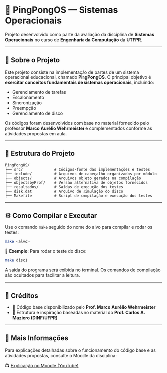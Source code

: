 # 🧵 PingPongOS — Sistemas Operacionais

Projeto desenvolvido como parte da avaliação da disciplina de **Sistemas Operacionais** no curso de **Engenharia da Computação** da **UTFPR**.

---

## 📌 Sobre o Projeto

Este projeto consiste na implementação de partes de um sistema operacional educacional, chamado **PingPongOS**. O principal objetivo é **exercitar conceitos fundamentais de sistemas operacionais**, incluindo:

- Gerenciamento de tarefas
- Escalonamento
- Sincronização
- Preempção
- Gerenciamento de disco

Os códigos foram desenvolvidos com base no material fornecido pelo professor **Marco Aurélio Wehrmeister** e complementados conforme as atividades propostas em aula.

---

## 📁 Estrutura do Projeto

```
PingPongOS/
├── src/              # Códigos-fonte das implementações e testes
├── include/          # Arquivos de cabeçalho organizados por módulo
├── objects/          # Arquivos objeto gerados na compilação
├── objectsbyProf/    # Versão alternativa de objetos fornecidos
├── resultados/       # Saídas de execução dos testes
├── disk.dat          # Arquivo de simulação do disco
├── Makefile          # Script de compilação e execução dos testes
```

---

## ⚙️ Como Compilar e Executar

Use o comando `make` seguido do nome do alvo para compilar e rodar os testes:

```bash
make <alvo>
```

🔹 **Exemplo**: Para rodar o teste do disco:

```bash
make disc1
```

A saída do programa será exibida no terminal. Os comandos de compilação são ocultados para facilitar a leitura.

---

## 🙌 Créditos

- 🧠 Código base disponibilizado pelo **Prof. Marco Aurélio Wehrmeister**
- 🧱 Estrutura e inspiração baseadas no material do **Prof. Carlos A. Maziero (DINF/UFPR)**

---

## 🔗 Mais Informações

Para explicações detalhadas sobre o funcionamento do código base e as atividades propostas, consulte o Moodle da disciplina:

📺 [Explicação no Moodle (YouTube)](https://www.youtube.com/watch?v=K9-FcJdXVEw&feature=youtu.be)

